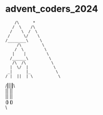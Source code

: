 # advent_coders_2024

        /\      *
       /  \    /\
      /    \  /  \
     /      \/    \
    /________\     \
         /\         \
        /  \         \
       |    |         \
      /______\         \
       /\  /\           \
      |  \/  |           \
     _|      |_           \
    / |  ||  | \           \
   /__|__||__|__\           \
      ||  ||                 \
      ||  ||                  \
     (__) (__)                 \
                                \

